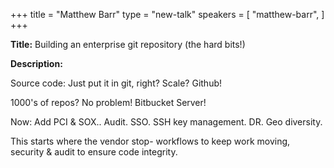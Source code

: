 +++
title = "Matthew Barr"
type = "new-talk"
speakers = [
        "matthew-barr",
]
+++
<div class="span-15  ">
  <div class="span-15  last ">
  <p><strong>Title:</strong>
   Building an enterprise git repository (the hard bits!)
  </p>

  <p><strong>Description:</strong></p>

  <p>
  Source code: Just put it in git, right?   Scale?  Github!  

1000's of repos?   No problem!  Bitbucket Server!

Now:  Add PCI & SOX..  Audit. SSO.  SSH key management.  DR. Geo diversity.

This starts where the vendor stop- workflows to keep work moving, security & audit to ensure code integrity.

  </p>
  </div>
</div>